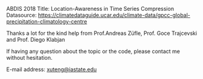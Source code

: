 ABDIS 2018
Title: Location-Awareness in Time Series Compression
Datasource: https://climatedataguide.ucar.edu/climate-data/gpcc-global-precipitation-climatology-centre

Thanks a lot for the kind help from Prof.Andreas Züfle, Prof. Goce Trajcevski and Prof. Diego Klabjan

If having any question about the topic or the code, please contact me without hesitation.

E-mail address: xuteng@iastate.edu 

